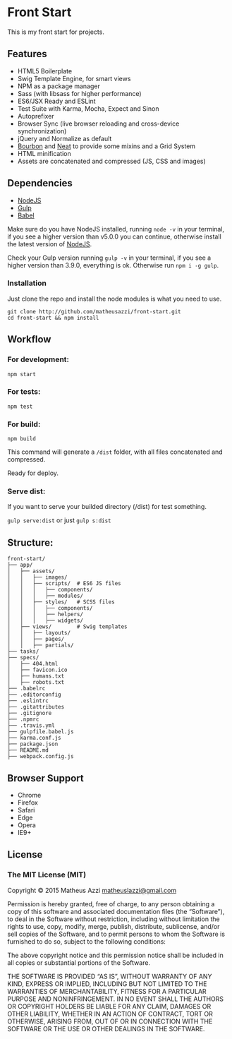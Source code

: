 Front Start
================

This is my front start for projects.

## Features

- HTML5 Boilerplate
- Swig Template Engine, for smart views
- NPM as a package manager
- Sass (with libsass for higher performance)
- ES6/JSX Ready and ESLint
- Test Suite with Karma, Mocha, Expect and Sinon
- Autoprefixer
- Browser Sync (live browser reloading and cross-device synchronization)
- jQuery and Normalize as default
- [Bourbon](http://bourbon.io/) and [Neat](http://neat.bourbon.io/) to provide some mixins and a Grid System
- HTML minification
- Assets are concatenated and compressed (JS, CSS and images)

## Dependencies

- [NodeJS](http://nodejs.org/)
- [Gulp](http://github.com/gulpjs/gulp)
- [Babel](https://github.com/babel/babel)

Make sure do you have NodeJS installed, running `node -v` in your terminal, if you see a higher version than v5.0.0 you can continue, otherwise install the latest version of [NodeJS](http://nodejs.org/).

Check your Gulp version running `gulp -v` in your terminal, if you see a higher version than 3.9.0, everything is ok. Otherwise run `npm i -g gulp`.

### Installation

Just clone the repo and install the node modules is what you need to use.

```
git clone http://github.com/matheusazzi/front-start.git
cd front-start && npm install
```

## Workflow

### For development:

`npm start`

### For tests:

`npm test`

### For build:

`npm build`

This command will generate a `/dist` folder, with all files concatenated and compressed.

Ready for deploy.

### Serve dist:

If you want to serve your builded directory (/dist) for test something.

`gulp serve:dist` or just `gulp s:dist`

## Structure:

```
front-start/
├── app/
│   ├── assets/
│   │   ├── images/
│   │   ├── scripts/  # ES6 JS files
│   │   │   ├── components/
│   │   │   ├── modules/
│   │   ├── styles/   # SCSS files
│   │   │   ├── components/
│   │   │   ├── helpers/
│   │   │   ├── widgets/
│   ├── views/        # Swig templates
│   │   ├── layouts/
│   │   ├── pages/
│   │   ├── partials/
├── tasks/
├── specs/
│   ├── 404.html
│   ├── favicon.ico
│   ├── humans.txt
│   ├── robots.txt
├── .babelrc
├── .editorconfig
├── .eslintrc
├── .gitattributes
├── .gitignore
├── .npmrc
├── .travis.yml
├── gulpfile.babel.js
├── karma.conf.js
├── package.json
├── README.md
├── webpack.config.js
```

## Browser Support

- Chrome
- Firefox
- Safari
- Edge
- Opera
- IE9+

## License

### The MIT License (MIT)

Copyright © 2015 Matheus Azzi <matheuslazzi@gmail.com>

Permission is hereby granted, free of charge, to any person obtaining a copy of this software and associated documentation files (the “Software”), to deal in the Software without restriction, including without limitation the rights to use, copy, modify, merge, publish, distribute, sublicense, and/or sell copies of the Software, and to permit persons to whom the Software is furnished to do so, subject to the following conditions:

The above copyright notice and this permission notice shall be included in all copies or substantial portions of the Software.

THE SOFTWARE IS PROVIDED “AS IS”, WITHOUT WARRANTY OF ANY KIND, EXPRESS OR IMPLIED, INCLUDING BUT NOT LIMITED TO THE WARRANTIES OF MERCHANTABILITY, FITNESS FOR A PARTICULAR PURPOSE AND NONINFRINGEMENT. IN NO EVENT SHALL THE AUTHORS OR COPYRIGHT HOLDERS BE LIABLE FOR ANY CLAIM, DAMAGES OR OTHER LIABILITY, WHETHER IN AN ACTION OF CONTRACT, TORT OR OTHERWISE, ARISING FROM, OUT OF OR IN CONNECTION WITH THE SOFTWARE OR THE USE OR OTHER DEALINGS IN THE SOFTWARE.

